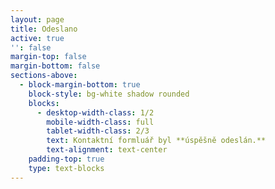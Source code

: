 ```yaml
---
layout: page
title: Odeslano
active: true
'': false
margin-top: false
margin-bottom: false
sections-above:
  - block-margin-bottom: true
    block-style: bg-white shadow rounded
    blocks:
      - desktop-width-class: 1/2
        mobile-width-class: full
        tablet-width-class: 2/3
        text: Kontaktní formluář byl **úspěšně odeslán.**
        text-alignment: text-center
    padding-top: true
    type: text-blocks
---
```


